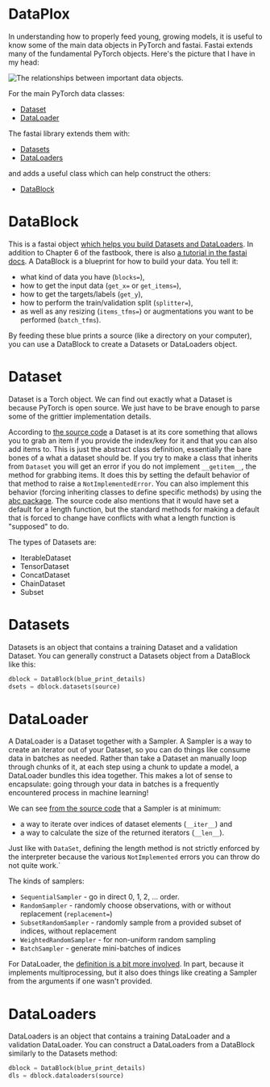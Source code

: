 
# DataPlox

In understanding how to properly feed young, growing models, it is useful to know some of the main data objects in PyTorch and fastai. Fastai extends many of the fundamental PyTorch objects. Here's the picture that I have in my head:

![The relationships between important data objects.](../../../../images/dataobjects.png)

For the main PyTorch data classes:

* [Dataset](https://pytorch.org/docs/stable/data.html#torch.utils.data.Dataset)
* [DataLoader](https://pytorch.org/docs/stable/data.html#torch.utils.data.DataLoader)

The fastai library extends them with:

* [Datasets](http://dev.fast.ai/data.core#Datasets)
* [DataLoaders](https://dev.fast.ai/data.core#DataLoaders)

and adds a useful class which can help construct the others:

* [DataBlock](http://dev.fast.ai/data.block#DataBlock)

# DataBlock

This is a fastai object [which helps you build Datasets and DataLoaders](http://dev.fast.ai/data.block). In addition to Chapter 6 of the fastbook, there is also [a tutorial in the fastai docs](http://dev.fast.ai/tutorial.datablock). A DataBlock is a blueprint for how to build your data. You tell it:

* what kind of data you have (`blocks=`),
* how to get the input data (`get_x=` or `get_items=`),
* how to get the targets/labels (`get_y`),
* how to perform the train/validation split (`splitter=`),
* as well as any resizing (`items_tfms=`) or augmentations you want to be performed (`batch_tfms`).

By feeding these blue prints a source (like a directory on your computer), you can use a DataBlock to create a Datasets or DataLoaders object.

# Dataset

Dataset is a Torch object. We can find out exactly what a Dataset is because PyTorch is open source. We just have to be brave enough to parse some of the grittier implementation details.

According to [the source code](https://pytorch.org/docs/stable/_modules/torch/utils/data/dataset.html#Dataset) a Dataset is at its core something that allows you to grab an item if you provide the index/key for it and that you can also add items to. This is just the abstract class definition, essentially the bare bones of a what a dataset should be. If you try to make a class that inherits from `Dataset` you will get an error if you do not implement `__getitem__`, the method for grabbing items. It does this by setting the default behavior of that method to raise a `NotImplementedError`. You can also implement this behavior (forcing inheriting classes to define specific methods) by using the [abc package](https://docs.python.org/3/library/abc.html). The source code also mentions that it would have set a default for a length function, but the standard methods for making a default that is forced to change have conflicts with what a length function is "supposed" to do.

The types of Datasets are:

* IterableDataset
* TensorDataset
* ConcatDataset
* ChainDataset
* Subset

# Datasets

Datasets is an object that contains a training Dataset and a validation Dataset. You can generally construct a Datasets object from a DataBlock like this:

```python
dblock = DataBlock(blue_print_details)
dsets = dblock.datasets(source)
```

# DataLoader

A DataLoader is a Dataset together with a Sampler. A Sampler is a way to create an iterator out of your Dataset, so you can do things like consume data in batches as needed. Rather than take a Dataset an manually loop through chunks of it, at each step using a chunk to update a model, a DataLoader bundles this idea together. This makes a lot of sense to encapsulate: going through your data in batches is a frequently encountered process in machine learning!

We can see [from the source code](https://pytorch.org/docs/stable/_modules/torch/utils/data/sampler.html#Sampler) that a Sampler is at minimum:

* a way to iterate over indices of dataset elements (`__iter__`) and
* a way to calculate the size of the returned iterators (`__len__`).

Just like with `DataSet`, defining the length method is not strictly enforced by the interpreter because the various `NotImplemented` errors you can throw do not quite work.`

The kinds of samplers:

* `SequentialSampler` - go in direct 0, 1, 2, ... order.
* `RandomSampler` - randomly choose observations, with or without replacement (`replacement=`)
* `SubsetRandomSampler` - randomly sample from a provided subset of indices, without replacement
* `WeightedRandomSampler` - for non-uniform random sampling
* `BatchSampler` - generate mini-batches of indices

For DataLoader, the [definition is a bit more involved](https://pytorch.org/docs/stable/_modules/torch/utils/data/dataloader.html#DataLoader). In part, because it implements multiprocessing, but it also does things like creating a Sampler from the arguments if one wasn't provided.

# DataLoaders

DataLoaders is an object that contains a training DataLoader and a validation DataLoader. You can construct a DataLoaders from a DataBlock similarly to the Datasets method:

```python
dblock = DataBlock(blue_print_details)
dls = dblock.dataloaders(source)
```
